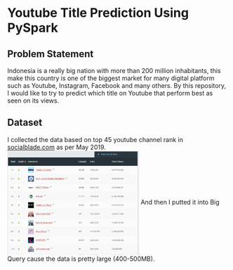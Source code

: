 # Youtube Title Prediction Using PySpark

## Problem Statement
Indonesia is a really big nation with more than 200 million inhabitants, this make this country is one of the biggest market for many digital platform such as Youtube, Instagram, Facebook and many others. By this repository, I would like to try to predict which title on Youtube that perform best as seen on its views.

## Dataset
I collected the data based on top 45 youtube channel rank in [socialblade.com](https://socialblade.com/youtube/top/country/id) as per May 2019. <a href="val_acc"><img src="https://github.com/AnggaPradiktas/YoutubeTitlePrediction-PySpark/blob/master/image/top45socialbladeindo.png" align="center" width="300"></a> And then I putted it into Big Query cause the data is pretty large (400-500MB).
